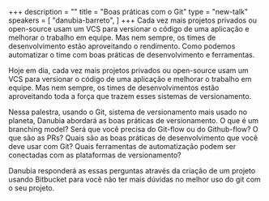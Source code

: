 +++
description = ""
title = "Boas práticas com o Git"
type = "new-talk"
speakers = [
        "danubia-barreto",
]
+++
Cada vez mais projetos privados ou open-source usam um VCS para versionar o código de uma aplicação e melhorar o trabalho em equipe. Mas nem sempre, os times de desenvolvimento estão aproveitando o rendimento. Como podemos automatizar o time com boas práticas de desenvolvimento e ferramentas.

Hoje em dia, cada vez mais projetos privados ou open-source usam um VCS para versionar o código de uma aplicação e melhorar o trabalho em equipe. Mas nem sempre, os times de desenvolvimentos estão aproveitando toda a força que trazem esses sistemas de versionamento.

Nessa palestra, usando o Git, sistema de versionamento mais usado no planeta, Danubia abordará as boas práticas de versionamento. O que é um branching model? Será que você precisa do Git-flow ou do Github-flow? O que são as PRs? Quais são as boas práticas de desenvolvimento que você deve usar com Git? Quais ferramentas de automatização podem ser conectadas com as plataformas de versionamento?

Danubia responderá as essas perguntas através da criação de um projeto usando Bitbucket para você não ter mais dúvidas no melhor uso do git com o seu projeto.